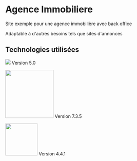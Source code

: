 # Agence Immobiliere

Site exemple pour une agence immobilière avec back office

Adaptable à d'autres besoins tels que sites d'annonces

## Technologies utilisées


<img src="https://symfony.com/images/logos/header-logo.svg"> Version 5.0

<img src="http://pngimg.com/uploads/php/php_PNG50.png" width="150"> Version 7.3.5

<img src="https://mars13.fr/wp-content/uploads/2018/01/bootstrap-stack.png" width="100"> Version 4.4.1

